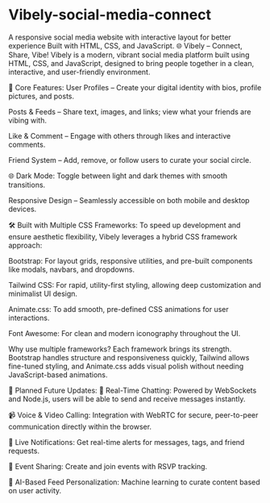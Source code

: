 # Vibely-social-media-connect
A responsive social media website  with interactive layout for better experience Built with HTML, CSS, and JavaScript.
🌐 Vibely – Connect, Share, Vibe!
Vibely is a modern, vibrant social media platform built using HTML, CSS, and JavaScript, designed to bring people together in a clean, interactive, and user-friendly environment.

🚀 Core Features:
User Profiles – Create your digital identity with bios, profile pictures, and posts.

Posts & Feeds – Share text, images, and links; view what your friends are vibing with.

Like & Comment – Engage with others through likes and interactive comments.

Friend System – Add, remove, or follow users to curate your social circle.

🌐 Dark Mode: Toggle between light and dark themes with smooth transitions.

Responsive Design – Seamlessly accessible on both mobile and desktop devices.

🛠️ Built with Multiple CSS Frameworks:
To speed up development and ensure aesthetic flexibility, Vibely leverages a hybrid CSS framework approach:

Bootstrap: For layout grids, responsive utilities, and pre-built components like modals, navbars, and dropdowns.

Tailwind CSS: For rapid, utility-first styling, allowing deep customization and minimalist UI design.

Animate.css: To add smooth, pre-defined CSS animations for user interactions.

Font Awesome: For clean and modern iconography throughout the UI.

Why use multiple frameworks?
Each framework brings its strength. Bootstrap handles structure and responsiveness quickly, Tailwind allows fine-tuned styling, and Animate.css adds visual polish without needing JavaScript-based animations.

🔮 Planned Future Updates:
💬 Real-Time Chatting: Powered by WebSockets and Node.js, users will be able to send and receive messages instantly.

📹 Voice & Video Calling: Integration with WebRTC for secure, peer-to-peer communication directly within the browser.

🔔 Live Notifications: Get real-time alerts for messages, tags, and friend requests.

📅 Event Sharing: Create and join events with RSVP tracking.


🤖 AI-Based Feed Personalization: Machine learning to curate content based on user activity.

